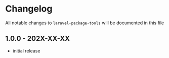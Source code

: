 # Changelog

All notable changes to `laravel-package-tools` will be documented in this file

## 1.0.0 - 202X-XX-XX

- initial release
